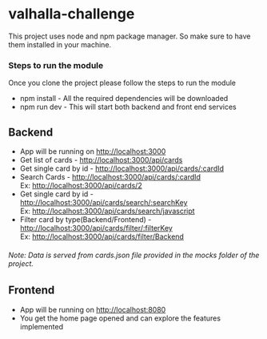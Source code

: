 # valhalla-challenge

This project uses node and npm package manager. So make sure to have them installed in your machine.

<h3>Steps to run the module</h3>
 Once you clone the project please follow the steps to run the module
 
<ul>
  <li>npm install - All the required dependencies will be downloaded</li>
  <li>npm run dev - This will start both backend and front end services</li>
</ul>

<h2>Backend</h2>
<ul>
  <li>App will be running on <a href='http://localhost:3000' target='_blank'>http://localhost:3000</a></li>
  <li>Get list of cards - <a href='http://localhost:3000/api/cards' target='_blank'>http://localhost:3000/api/cards</a></li>
  <li>Get single card by id - <a href='http://localhost:3000/api/cards/1' target='_blank'>http://localhost:3000/api/cards/:cardId</a></li>
  <li>Search Cards - <a href='http://localhost:3000/api/cards/:cardId' target='_blank'>http://localhost:3000/api/cards/:cardId</a></li>
  Ex: <a href='http://localhost:3000/api/cards/2' target='_blank'>http://localhost:3000/api/cards/2</a></li>
  <li>Get single card by id - <a href='http://localhost:3000/api/cards/search/:searchKey' target='_blank'>http://localhost:3000/api/cards/search/:searchKey</a></li>
  Ex: <a href='http://localhost:3000/api/cards/search/javascript' target='_blank'>http://localhost:3000/api/cards/search/javascript</a></li>
  <li>Filter card by type(Backend/Frontend) - <a href='http://localhost:3000/api/cards/filter/:filterKey' target='_blank'>http://localhost:3000/api/cards/filter/:filterKey</a></li>
  Ex: <a href='http://localhost:3000/api/cards/filter/Backend' target='_blank'>http://localhost:3000/api/cards/filter/Backend</a></li>
</ul>
<h6>Note: Data is served from cards.json file provided in the mocks folder of the project.</h6>

<h2>Frontend</h2>
<ul>
  <li>App will be running on <a href='http://localhost:8080' target='_blank'>http://localhost:8080</a></li>
  <li>You get the home page opened and can explore the features implemented</li>
</ul>
